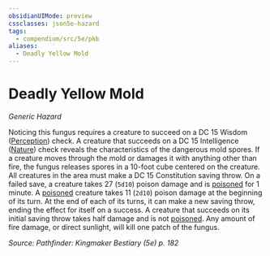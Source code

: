 ```yaml
---
obsidianUIMode: preview
cssclasses: json5e-hazard
tags:
  - compendium/src/5e/pkb
aliases:
  - Deadly Yellow Mold
---
```

# Deadly Yellow Mold
*Generic Hazard*  

Noticing this fungus requires a creature to succeed on a DC 15 Wisdom ([Perception](2-Mechanics/CLI/rules/skills.md#Perception)) check. A creature that succeeds on a DC 15 Intelligence ([Nature](2-Mechanics/CLI/rules/skills.md#Nature)) check reveals the characteristics of the dangerous mold spores. If a creature moves through the mold or damages it with anything other than fire, the fungus releases spores in a 10-foot cube centered on the creature. All creatures in the area must make a DC 15 Constitution saving throw. On a failed save, a creature takes 27 (`5d10`) poison damage and is [poisoned](2-Mechanics/CLI/rules/conditions.md#poisoned) for 1 minute. A [poisoned](2-Mechanics/CLI/rules/conditions.md#poisoned) creature takes 11 (`2d10`) poison damage at the beginning of its turn. At the end of each of its turns, it can make a new saving throw, ending the effect for itself on a success. A creature that succeeds on its initial saving throw takes half damage and is not [poisoned](2-Mechanics/CLI/rules/conditions.md#poisoned). Any amount of fire damage, or direct sunlight, will kill one patch of the fungus.

*Source: Pathfinder: Kingmaker Bestiary (5e) p. 182*